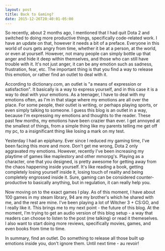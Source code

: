 ```yaml
---
layout: post
title: Back to Gaming?
date: 2015-12-26T20:40:01-05:00
---
```


So recently, about 2 months ago, I mentioned that I had quit Dota 2 and switched to doing more productive things, specifically code-related work. I have an update on that, however it needs a bit of a preface. Everyone in this world of ours gets angry from time, whether it be at a person, at the world, or even at yourself. However, not many people can simply bottle up that anger and hide it deep within themselves, and those who can still have trouble with it. It's not just anger, it can be any emotion such as sadness, frustration, fear, etc. The important thing is that you find a way to release this emotion, or rather find an outlet to deal with it. 

According to dictionary.com, an outlet is "a means of expression or satisfaction". It basically is a way to express yourself, and in this case it is a way to deal with your emotions. As a teenager, I have to deal with my emotions often, as I'm in that stage where my emotions are all over the place. For some people, their outlet is writing, or perhaps playing sports, or even simply talking to someone. I guess this blog is an outlet in a way, because I'm expressing my emotions and thoughts to the reader. These past few months, my emotions have been crazier than ever. I get annoyed at the smallest of things, from a simple thing like my parents telling me get off my pc, to a insignificant thing like losing a mark on my test. 

Yesterday I had an epiphany. Ever since I reduced my gaming time, I've been facing this more and more. Don't get me wrong, Dota 2 only aggravated my emotions. However, recently I've been increasing my playtime of games like maplestory and other mmorpg's. Playing as a character, one that you designed, is pretty awesome for getting away from the chaos happening inside yourself. It's like reading a book, getting completely losing yourself inside it, losing touch of reality and being completely engrossed inside it. Sure, gaming can be considered counter-productive to basically anything, but in regulation, it can really help you. 

Now moving on to the exact games I play. As of this moment, I have about 100 games in my steam library, 94 are my brother's which he shared with me, and the rest are mine. I've been playing a lot of Witcher 3 + CS:GO, and I really like it. This brings me to my next point - the future of this blog. At the moment, I'm trying to get an audio version of this blog setup - a way that readers can choose to listen to the post (me talking) or read it themeselves. I also want to start doing more reviews, specifically movies, games, and even books from time to time. 

In summary, find an outlet. Do something to release all those built up emotions inside you, don't ignore them. Until next time - au revoir!